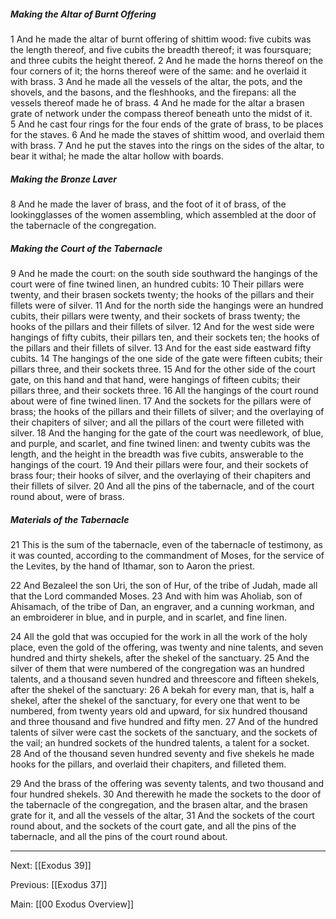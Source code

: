 ##### Making the Altar of Burnt Offering

1 And he made the altar of burnt offering of shittim wood: five cubits was the length thereof, and five cubits the breadth thereof; it was foursquare; and three cubits the height thereof. 2 And he made the horns thereof on the four corners of it; the horns thereof were of the same: and he overlaid it with brass. 3 And he made all the vessels of the altar, the pots, and the shovels, and the basons, and the fleshhooks, and the firepans: all the vessels thereof made he of brass. 4 And he made for the altar a brasen grate of network under the compass thereof beneath unto the midst of it. 5 And he cast four rings for the four ends of the grate of brass, to be places for the staves. 6 And he made the staves of shittim wood, and overlaid them with brass. 7 And he put the staves into the rings on the sides of the altar, to bear it withal; he made the altar hollow with boards.

##### Making the Bronze Laver

8 And he made the laver of brass, and the foot of it of brass, of the lookingglasses of the women assembling, which assembled at the door of the tabernacle of the congregation.

##### Making the Court of the Tabernacle

9 And he made the court: on the south side southward the hangings of the court were of fine twined linen, an hundred cubits: 10 Their pillars were twenty, and their brasen sockets twenty; the hooks of the pillars and their fillets were of silver. 11 And for the north side the hangings were an hundred cubits, their pillars were twenty, and their sockets of brass twenty; the hooks of the pillars and their fillets of silver. 12 And for the west side were hangings of fifty cubits, their pillars ten, and their sockets ten; the hooks of the pillars and their fillets of silver. 13 And for the east side eastward fifty cubits. 14 The hangings of the one side of the gate were fifteen cubits; their pillars three, and their sockets three. 15 And for the other side of the court gate, on this hand and that hand, were hangings of fifteen cubits; their pillars three, and their sockets three. 16 All the hangings of the court round about were of fine twined linen. 17 And the sockets for the pillars were of brass; the hooks of the pillars and their fillets of silver; and the overlaying of their chapiters of silver; and all the pillars of the court were filleted with silver. 18 And the hanging for the gate of the court was needlework, of blue, and purple, and scarlet, and fine twined linen: and twenty cubits was the length, and the height in the breadth was five cubits, answerable to the hangings of the court. 19 And their pillars were four, and their sockets of brass four; their hooks of silver, and the overlaying of their chapiters and their fillets of silver. 20 And all the pins of the tabernacle, and of the court round about, were of brass.

##### Materials of the Tabernacle

21 This is the sum of the tabernacle, even of the tabernacle of testimony, as it was counted, according to the commandment of Moses, for the service of the Levites, by the hand of Ithamar, son to Aaron the priest.

22 And Bezaleel the son Uri, the son of Hur, of the tribe of Judah, made all that the Lord commanded Moses. 23 And with him was Aholiab, son of Ahisamach, of the tribe of Dan, an engraver, and a cunning workman, and an embroiderer in blue, and in purple, and in scarlet, and fine linen.

24 All the gold that was occupied for the work in all the work of the holy place, even the gold of the offering, was twenty and nine talents, and seven hundred and thirty shekels, after the shekel of the sanctuary. 25 And the silver of them that were numbered of the congregation was an hundred talents, and a thousand seven hundred and threescore and fifteen shekels, after the shekel of the sanctuary: 26 A bekah for every man, that is, half a shekel, after the shekel of the sanctuary, for every one that went to be numbered, from twenty years old and upward, for six hundred thousand and three thousand and five hundred and fifty men. 27 And of the hundred talents of silver were cast the sockets of the sanctuary, and the sockets of the vail; an hundred sockets of the hundred talents, a talent for a socket. 28 And of the thousand seven hundred seventy and five shekels he made hooks for the pillars, and overlaid their chapiters, and filleted them.

29 And the brass of the offering was seventy talents, and two thousand and four hundred shekels. 30 And therewith he made the sockets to the door of the tabernacle of the congregation, and the brasen altar, and the brasen grate for it, and all the vessels of the altar, 31 And the sockets of the court round about, and the sockets of the court gate, and all the pins of the tabernacle, and all the pins of the court round about.

---
Next: [[Exodus 39]]

Previous: [[Exodus 37]]

Main: [[00 Exodus Overview]]